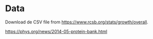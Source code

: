 # Data

Download de CSV file from https://www.rcsb.org/stats/growth/overall.

https://phys.org/news/2014-05-protein-bank.html
